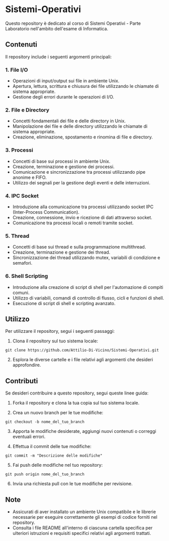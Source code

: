 # Sistemi-Operativi

Questo repository è dedicato al corso di Sistemi Operativi - Parte Laboratorio nell'ambito dell'esame di Informatica.

## Contenuti

Il repository include i seguenti argomenti principali:

### 1. File I/O

- Operazioni di input/output sui file in ambiente Unix.
- Apertura, lettura, scrittura e chiusura dei file utilizzando le chiamate di sistema appropriate.
- Gestione degli errori durante le operazioni di I/O.

### 2. File e Directory

- Concetti fondamentali dei file e delle directory in Unix.
- Manipolazione dei file e delle directory utilizzando le chiamate di sistema appropriate.
- Creazione, eliminazione, spostamento e rinomina di file e directory.

### 3. Processi

- Concetti di base sui processi in ambiente Unix.
- Creazione, terminazione e gestione dei processi.
- Comunicazione e sincronizzazione tra processi utilizzando pipe anonime e FIFO.
- Utilizzo dei segnali per la gestione degli eventi e delle interruzioni.

### 4. IPC Socket

- Introduzione alla comunicazione tra processi utilizzando socket IPC (Inter-Process Communication).
- Creazione, connessione, invio e ricezione di dati attraverso socket.
- Comunicazione tra processi locali o remoti tramite socket.

### 5. Thread

- Concetti di base sui thread e sulla programmazione multithread.
- Creazione, terminazione e gestione dei thread.
- Sincronizzazione dei thread utilizzando mutex, variabili di condizione e semafori.

### 6. Shell Scripting

- Introduzione alla creazione di script di shell per l'automazione di compiti comuni.
- Utilizzo di variabili, comandi di controllo di flusso, cicli e funzioni di shell.
- Esecuzione di script di shell e scripting avanzato.

## Utilizzo

Per utilizzare il repository, segui i seguenti passaggi:

1. Clona il repository sul tuo sistema locale:

```
git clone https://github.com/Attilio-Di-Vicino/Sistemi-Operativi.git
```

2. Esplora le diverse cartelle e i file relativi agli argomenti che desideri approfondire.

## Contributi

Se desideri contribuire a questo repository, segui queste linee guida:

1. Forka il repository e clona la tua copia sul tuo sistema locale.

2. Crea un nuovo branch per le tue modifiche:

```
git checkout -b nome_del_tuo_branch
```

3. Apporta le modifiche desiderate, aggiungi nuovi contenuti o correggi eventuali errori.

4. Effettua il commit delle tue modifiche:

```
git commit -m "Descrizione delle modifiche"
```

5. Fai push delle modifiche nel tuo repository:

```
git push origin nome_del_tuo_branch
```

6. Invia una richiesta pull con le tue modifiche per revisione.

## Note

- Assicurati di aver installato un ambiente Unix compatibile e le librerie necessarie per eseguire correttamente gli esempi di codice forniti nel repository.
- Consulta i file README all'interno di ciascuna cartella specifica per ulteriori istruzioni e requisiti specifici relativi agli argomenti trattati.